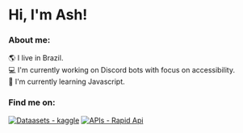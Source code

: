 # Hi, I'm Ash! 
### About me:
🌎 I live in Brazil. <br>
💻 I'm currently working on Discord bots with focus on accessibility. <br>
🧠 I'm currently learning Javascript. <br>

### Find me on:
<p>
<a href="https://www.kaggle.com/ashtrindade/datasets"><img src="https://img.shields.io/badge/Datasets-Kaggle-37bae8" alt="Dataasets - kaggle"></a>
<a href="https://rapidapi.com/user/ashtrindade"><img src="https://img.shields.io/badge/APIs-RapidAPI-1d4371" alt="APIs - Rapid Api"></a>
</p>


